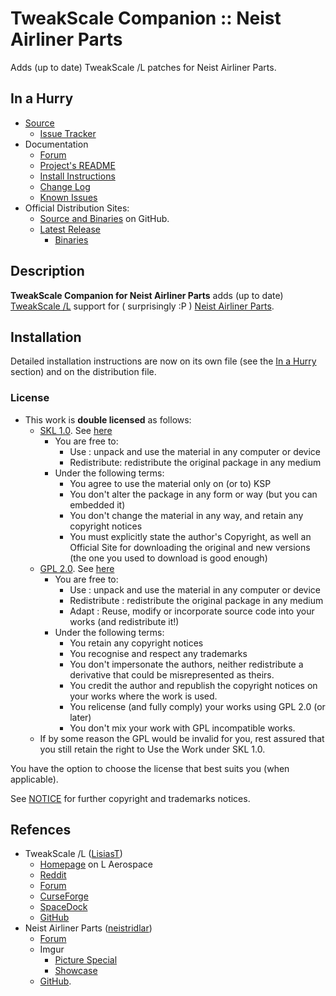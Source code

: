 # TweakScale Companion :: Neist Airliner Parts

Adds (up to date) TweakScale /L patches for Neist Airliner Parts.


## In a Hurry

* [Source](https://github.com/net-lisias-ksp/TweakScaleCompanion_NAP)
	+ [Issue Tracker](https://github.com/net-lisias-ksp/TweakScaleCompanion_NAP/issues)
* Documentation
	+ [Forum](https://forum.kerbalspaceprogram.com/index.php?/topic/192216-tweakscale-companion-program/)
	+ [Project's README](https://github.com/net-lisias-ksp/TweakScaleCompanion_NAP/blob/master/README.md)
	+ [Install Instructions](https://github.com/net-lisias-ksp/TweakScaleCompanion_NAP/blob/master/INSTALL.md)
	+ [Change Log](./CHANGE_LOG.md)
	+ [Known Issues](./KNOWN_ISSUES.md)
* Official Distribution Sites:
	+ [Source and Binaries](https://github.com/net-lisias-ksp/TweakScaleCompanion_NAP) on GitHub.
	+ [Latest Release](https://github.com/net-lisias-ksp/TweakScaleCompanion_NAP/releases)
		- [Binaries](https://github.com/net-lisias-ksp/TweakScaleCompanion_NAP/tree/Archive)


## Description

**TweakScale Companion for Neist Airliner Parts** adds (up to date) [TweakScale /L](https://forum.kerbalspaceprogram.com/index.php?/topic/179030-*/) support for ( surprisingly :P ) [Neist Airliner Parts](https://forum.kerbalspaceprogram.com/index.php?/topic/174152-*/).


## Installation

Detailed installation instructions are now on its own file (see the [In a Hurry](#in-a-hurry) section) and on the distribution file.

### License

* This work is **double licensed** as follows:
	+ [SKL 1.0](https://ksp.lisias.net/SKL-1_0.txt). See [here](./LICENSE.SKL-1_0)
		+ You are free to:
			- Use : unpack and use the material in any computer or device
			- Redistribute: redistribute the original package in any medium
		+ Under the following terms:
			- You agree to use the material only on (or to) KSP
			- You don't alter the package in any form or way (but you can embedded it)
			- You don't change the material in any way, and retain any copyright notices
			- You must explicitly state the author's Copyright, as well an Official Site for downloading the original and new versions (the one you used to download is good enough) 
	+ [GPL 2.0](https://www.gnu.org/licenses/gpl-2.0.txt). See [here](./LICENSE.GPL-2_0)
		+ You are free to:
			- Use : unpack and use the material in any computer or device
			- Redistribute : redistribute the original package in any medium
			- Adapt : Reuse, modify or incorporate source code into your works (and redistribute it!) 
		+ Under the following terms:
			- You retain any copyright notices
			- You recognise and respect any trademarks
			- You don't impersonate the authors, neither redistribute a derivative that could be misrepresented as theirs.
			- You credit the author and republish the copyright notices on your works where the work is used.
			- You relicense (and fully comply) your works using GPL 2.0 (or later)
			- You don't mix your work with GPL incompatible works.
	+ If by some reason the GPL would be invalid for you, rest assured that you still retain the right to Use the Work under SKL 1.0.

You have the option to choose the license that best suits you (when applicable).

See [NOTICE](./NOTICE) for further copyright and trademarks notices.


## Refences

* TweakScale /L ([LisiasT](https://forum.kerbalspaceprogram.com/index.php?/profile/187168-lisias/))
	+ [Homepage](http://ksp.lisias.net/add-ons/TweakScale) on L Aerospace
	+ [Reddit](https://www.reddit.com/r/TweakScale/)
	+ [Forum](https://forum.kerbalspaceprogram.com/index.php?/topic/179030-*/)
	+ [CurseForge](https://kerbal.curseforge.com/projects/tweakscale)
	+ [SpaceDock](https://spacedock.info/mod/127/TweakScale)
	+ [GitHub](https://github.com/net-lisias-ksp/TweakScale)
* Neist Airliner Parts ([neistridlar](https://forum.kerbalspaceprogram.com/index.php?/profile/20296-neistridlar/))
	+ [Forum](https://forum.kerbalspaceprogram.com/index.php?/topic/174152-wip-neist-airliner-parts/)
	+ Imgur
		- [Picture Special](https://imgur.com/a/fAViy) 
		- [Showcase](https://imgur.com/a/ljyIgIH)
	+ [GitHub](https://github.com/neistridlar/Neist-Airliner-Parts/).
